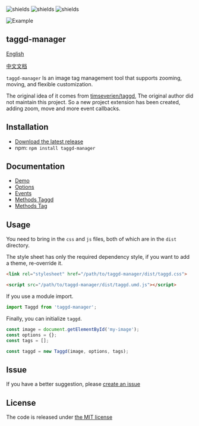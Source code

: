 ![shields](https://img.shields.io/npm/l/taggd-manager)
![shields](https://img.shields.io/npm/v/taggd-manager)
![shields](https://img.shields.io/npm/dm/taggd-manager)

![Example](https://github.com/haiweilian/taggd-manager/raw/master/docs/example.gif)

## taggd-manager

[English](https://github.com/haiweilian/taggd-manager/blob/master/README.md)

[中文文档](https://github.com/haiweilian/taggd-manager/blob/master/READMECN.md)

`taggd-manager` Is an image tag management tool that supports zooming, moving, and flexible customization.

The original idea of it comes from [timseverien/taggd](https://github.com/timseverien/taggd), The original author did not maintain this project. So a new project extension has been created, adding zoom, move and more event callbacks.

## Installation

* [Download the latest release](https://github.com/haiweilian/taggd-manager/archive/master.zip)
* npm: `npm install taggd-manager`

## Documentation

* [Demo](http://haiweilian.github.io/taggd-manager/tests/manual/basic.html)
* [Options](https://github.com/haiweilian/taggd-manager/blob/master/docs/en/options.md)
* [Events](https://github.com/haiweilian/taggd-manager/blob/master/docs/en/events.md)
* [Methods Taggd](https://github.com/haiweilian/taggd-manager/blob/master/docs/en/methods-taggd.md)
* [Methods Tag](https://github.com/haiweilian/taggd-manager/blob/master/docs/en/methods-tag.md)

## Usage

You need to bring in the `css` and `js` files, both of which are in the `dist` directory.

The style sheet has only the required dependency style, if you want to add a theme, re-override it.

```html
<link rel="stylesheet" href="/path/to/taggd-manager/dist/taggd.css">
```

```html
<script src="/path/to/taggd-manager/dist/taggd.umd.js"></script>
```

If you use a module import.

```js
import Taggd from 'taggd-manager';
```

Finally, you can initialize `taggd`.

```js
const image = document.getElementById('my-image');
const options = {};
const tags = [];

const taggd = new Taggd(image, options, tags);
```

## Issue

If you have a better suggestion, please [create an issue](https://github.com/haiweilian/taggd-manager/issues)

## License

The code is released under [the MIT license](https://github.com/haiweilian/taggd-manager/blob/master/LICENSE)
